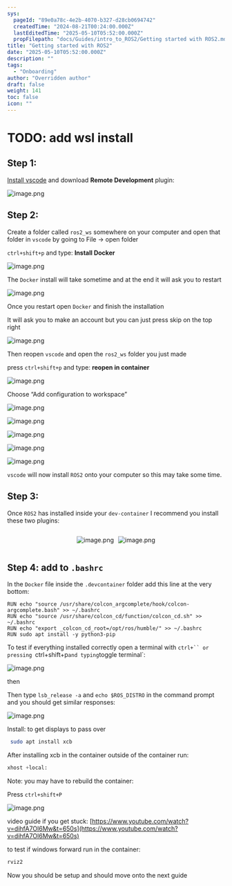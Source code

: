 ```yaml
---
sys:
  pageId: "89e0a78c-4e2b-4070-b327-d28cb0694742"
  createdTime: "2024-08-21T00:24:00.000Z"
  lastEditedTime: "2025-05-10T05:52:00.000Z"
  propFilepath: "docs/Guides/intro_to_ROS2/Getting started with ROS2.md"
title: "Getting started with ROS2"
date: "2025-05-10T05:52:00.000Z"
description: ""
tags:
  - "Onboarding"
author: "Overridden author"
draft: false
weight: 141
toc: false
icon: ""
---
```


# TODO: add wsl install

## Step 1:

[Install vscode](https://code.visualstudio.com/download) and download **Remote Development** plugin:

![image.png](https://prod-files-secure.s3.us-west-2.amazonaws.com/d518164a-d88e-44d1-a4ee-3adb3bd8bce0/efb52993-1881-4a40-b95e-6f020334f022/image.png?X-Amz-Algorithm=AWS4-HMAC-SHA256&X-Amz-Content-Sha256=UNSIGNED-PAYLOAD&X-Amz-Credential=ASIAZI2LB466X4LUZCN6%2F20250604%2Fus-west-2%2Fs3%2Faws4_request&X-Amz-Date=20250604T091005Z&X-Amz-Expires=3600&X-Amz-Security-Token=IQoJb3JpZ2luX2VjEE8aCXVzLXdlc3QtMiJHMEUCIQDzuZc5aorDW0VkVAf%2Bk4mzG34v%2BW8DmPY8s%2Btte1kIXgIgfXFDK1MevzMsDi0a6ahcIRPPaG3p4RcJ1DIxXRulF%2BYq%2FwMIKBAAGgw2Mzc0MjMxODM4MDUiDNjY1vMSL7PowXuEACrcAwMwbg5Oj2oAp%2BCW1ikrUchAH6DYPhUoZhMA%2BpbtSV1Doe8sWDyxFusA6f3Fzzdax9LGxcr%2FHTWoeYo4uJhb3mQIdL%2FhKvJl1abnGfPRmEnJRoVT0eOrByg%2FrSCPdI0i%2Fr4I0YYM%2BkF0t15LSmr%2F7OhnRBQGOFhnvBLqDqMw%2F3vvFpbEyIiR7DQvAY6CP2Rvp4mCOT%2FEb0QE5Tqa60PBo3myu3nwueZmgWVWFSyu%2FH9%2BeDX%2B5%2FA1HRf7dXzg72KI9ICNdtcd%2BvgrlKLRhWLKfLetVJ2RGlPziD6igLhRqs7E45V4U6QCeUszEkpC%2FDUYWH6zFOBamIpqc2NK3iR10FKAGEVelCtVXxSYe8dtTAILv2Mzy216lFbJffVnD%2FABPkCla3m4i5bD4925GbIaUK1%2BuoVpGw8yaoHT2Mw%2FbvWNuxjqAbZsd%2F%2BQQrrEF3VYkIYb4WAyO2J6UGlIZmWWKFahHDz8ftRvvv7falWmYk0pDEkJAnIzvZva7Ume2v3We3lS1Ja6tbJsDcxAsrzWK3NnpRsf8ZyB9CpvkhZsq%2BBPVE2%2B3Oq30RKEx%2BjiOeZMIJ%2BX2VB5Bq%2BNytLeLNFQDAwe69PSTgpae0qQYSEKOIODcW6MBaLd%2FZFXRWvWMIHm%2F8EGOqUBfumMqLs7ljIbh5UGTj6xRjM9zNWZci2AGuqHP8aMFmUnzLG1ootiN%2BXcZ4dYzl9CDtbx804p87Vi4bdB8yafJWeoVJBwSyfjpqYIotGOIuJnncFENIhVtJTnLUj2KDe%2FYzOfg7dLshYk4n%2Frn90Ccg7UkD%2BLLKNM3SC6aAhsYBJqBqoyHWbXz9gYdgzygJwMcbYmWW3YiBEXYSUdZBmRFlkRX3i7&X-Amz-Signature=f500c43e276b537610c84a032bfaca38ca94459b90b1da83ca184b60c12cf0b7&X-Amz-SignedHeaders=host&x-id=GetObject)

## Step 2:

Create a folder called `ros2_ws` somewhere on your computer and open that folder in `vscode` by going to File → open folder 

`ctrl+shift+p` and type: **Install Docker**

![image.png](https://prod-files-secure.s3.us-west-2.amazonaws.com/d518164a-d88e-44d1-a4ee-3adb3bd8bce0/2269dc0e-1cd5-47ff-bceb-c04ad9b2eab0/image.png?X-Amz-Algorithm=AWS4-HMAC-SHA256&X-Amz-Content-Sha256=UNSIGNED-PAYLOAD&X-Amz-Credential=ASIAZI2LB466X4LUZCN6%2F20250604%2Fus-west-2%2Fs3%2Faws4_request&X-Amz-Date=20250604T091005Z&X-Amz-Expires=3600&X-Amz-Security-Token=IQoJb3JpZ2luX2VjEE8aCXVzLXdlc3QtMiJHMEUCIQDzuZc5aorDW0VkVAf%2Bk4mzG34v%2BW8DmPY8s%2Btte1kIXgIgfXFDK1MevzMsDi0a6ahcIRPPaG3p4RcJ1DIxXRulF%2BYq%2FwMIKBAAGgw2Mzc0MjMxODM4MDUiDNjY1vMSL7PowXuEACrcAwMwbg5Oj2oAp%2BCW1ikrUchAH6DYPhUoZhMA%2BpbtSV1Doe8sWDyxFusA6f3Fzzdax9LGxcr%2FHTWoeYo4uJhb3mQIdL%2FhKvJl1abnGfPRmEnJRoVT0eOrByg%2FrSCPdI0i%2Fr4I0YYM%2BkF0t15LSmr%2F7OhnRBQGOFhnvBLqDqMw%2F3vvFpbEyIiR7DQvAY6CP2Rvp4mCOT%2FEb0QE5Tqa60PBo3myu3nwueZmgWVWFSyu%2FH9%2BeDX%2B5%2FA1HRf7dXzg72KI9ICNdtcd%2BvgrlKLRhWLKfLetVJ2RGlPziD6igLhRqs7E45V4U6QCeUszEkpC%2FDUYWH6zFOBamIpqc2NK3iR10FKAGEVelCtVXxSYe8dtTAILv2Mzy216lFbJffVnD%2FABPkCla3m4i5bD4925GbIaUK1%2BuoVpGw8yaoHT2Mw%2FbvWNuxjqAbZsd%2F%2BQQrrEF3VYkIYb4WAyO2J6UGlIZmWWKFahHDz8ftRvvv7falWmYk0pDEkJAnIzvZva7Ume2v3We3lS1Ja6tbJsDcxAsrzWK3NnpRsf8ZyB9CpvkhZsq%2BBPVE2%2B3Oq30RKEx%2BjiOeZMIJ%2BX2VB5Bq%2BNytLeLNFQDAwe69PSTgpae0qQYSEKOIODcW6MBaLd%2FZFXRWvWMIHm%2F8EGOqUBfumMqLs7ljIbh5UGTj6xRjM9zNWZci2AGuqHP8aMFmUnzLG1ootiN%2BXcZ4dYzl9CDtbx804p87Vi4bdB8yafJWeoVJBwSyfjpqYIotGOIuJnncFENIhVtJTnLUj2KDe%2FYzOfg7dLshYk4n%2Frn90Ccg7UkD%2BLLKNM3SC6aAhsYBJqBqoyHWbXz9gYdgzygJwMcbYmWW3YiBEXYSUdZBmRFlkRX3i7&X-Amz-Signature=a0299efecabb916e2b9f61c42c9bb4c633d060dbb1ab14180944e45ebe5de21b&X-Amz-SignedHeaders=host&x-id=GetObject)

The `Docker` install will take sometime and at the end it will ask you to restart

![image.png](https://prod-files-secure.s3.us-west-2.amazonaws.com/d518164a-d88e-44d1-a4ee-3adb3bd8bce0/ed233f78-be33-4b1f-b89c-9c346c0e961e/image.png?X-Amz-Algorithm=AWS4-HMAC-SHA256&X-Amz-Content-Sha256=UNSIGNED-PAYLOAD&X-Amz-Credential=ASIAZI2LB466X4LUZCN6%2F20250604%2Fus-west-2%2Fs3%2Faws4_request&X-Amz-Date=20250604T091005Z&X-Amz-Expires=3600&X-Amz-Security-Token=IQoJb3JpZ2luX2VjEE8aCXVzLXdlc3QtMiJHMEUCIQDzuZc5aorDW0VkVAf%2Bk4mzG34v%2BW8DmPY8s%2Btte1kIXgIgfXFDK1MevzMsDi0a6ahcIRPPaG3p4RcJ1DIxXRulF%2BYq%2FwMIKBAAGgw2Mzc0MjMxODM4MDUiDNjY1vMSL7PowXuEACrcAwMwbg5Oj2oAp%2BCW1ikrUchAH6DYPhUoZhMA%2BpbtSV1Doe8sWDyxFusA6f3Fzzdax9LGxcr%2FHTWoeYo4uJhb3mQIdL%2FhKvJl1abnGfPRmEnJRoVT0eOrByg%2FrSCPdI0i%2Fr4I0YYM%2BkF0t15LSmr%2F7OhnRBQGOFhnvBLqDqMw%2F3vvFpbEyIiR7DQvAY6CP2Rvp4mCOT%2FEb0QE5Tqa60PBo3myu3nwueZmgWVWFSyu%2FH9%2BeDX%2B5%2FA1HRf7dXzg72KI9ICNdtcd%2BvgrlKLRhWLKfLetVJ2RGlPziD6igLhRqs7E45V4U6QCeUszEkpC%2FDUYWH6zFOBamIpqc2NK3iR10FKAGEVelCtVXxSYe8dtTAILv2Mzy216lFbJffVnD%2FABPkCla3m4i5bD4925GbIaUK1%2BuoVpGw8yaoHT2Mw%2FbvWNuxjqAbZsd%2F%2BQQrrEF3VYkIYb4WAyO2J6UGlIZmWWKFahHDz8ftRvvv7falWmYk0pDEkJAnIzvZva7Ume2v3We3lS1Ja6tbJsDcxAsrzWK3NnpRsf8ZyB9CpvkhZsq%2BBPVE2%2B3Oq30RKEx%2BjiOeZMIJ%2BX2VB5Bq%2BNytLeLNFQDAwe69PSTgpae0qQYSEKOIODcW6MBaLd%2FZFXRWvWMIHm%2F8EGOqUBfumMqLs7ljIbh5UGTj6xRjM9zNWZci2AGuqHP8aMFmUnzLG1ootiN%2BXcZ4dYzl9CDtbx804p87Vi4bdB8yafJWeoVJBwSyfjpqYIotGOIuJnncFENIhVtJTnLUj2KDe%2FYzOfg7dLshYk4n%2Frn90Ccg7UkD%2BLLKNM3SC6aAhsYBJqBqoyHWbXz9gYdgzygJwMcbYmWW3YiBEXYSUdZBmRFlkRX3i7&X-Amz-Signature=ac54f4b0d81996df19f7f1eb8cf51ebf159ead239a0dd34f80af71623713c80a&X-Amz-SignedHeaders=host&x-id=GetObject)

Once you restart open `Docker` and finish the installation

It will ask you to make an account but you can just press skip on the top right

![image.png](https://prod-files-secure.s3.us-west-2.amazonaws.com/d518164a-d88e-44d1-a4ee-3adb3bd8bce0/21010ad9-1659-4fd9-9f59-9932a09b2a3d/image.png?X-Amz-Algorithm=AWS4-HMAC-SHA256&X-Amz-Content-Sha256=UNSIGNED-PAYLOAD&X-Amz-Credential=ASIAZI2LB466X4LUZCN6%2F20250604%2Fus-west-2%2Fs3%2Faws4_request&X-Amz-Date=20250604T091005Z&X-Amz-Expires=3600&X-Amz-Security-Token=IQoJb3JpZ2luX2VjEE8aCXVzLXdlc3QtMiJHMEUCIQDzuZc5aorDW0VkVAf%2Bk4mzG34v%2BW8DmPY8s%2Btte1kIXgIgfXFDK1MevzMsDi0a6ahcIRPPaG3p4RcJ1DIxXRulF%2BYq%2FwMIKBAAGgw2Mzc0MjMxODM4MDUiDNjY1vMSL7PowXuEACrcAwMwbg5Oj2oAp%2BCW1ikrUchAH6DYPhUoZhMA%2BpbtSV1Doe8sWDyxFusA6f3Fzzdax9LGxcr%2FHTWoeYo4uJhb3mQIdL%2FhKvJl1abnGfPRmEnJRoVT0eOrByg%2FrSCPdI0i%2Fr4I0YYM%2BkF0t15LSmr%2F7OhnRBQGOFhnvBLqDqMw%2F3vvFpbEyIiR7DQvAY6CP2Rvp4mCOT%2FEb0QE5Tqa60PBo3myu3nwueZmgWVWFSyu%2FH9%2BeDX%2B5%2FA1HRf7dXzg72KI9ICNdtcd%2BvgrlKLRhWLKfLetVJ2RGlPziD6igLhRqs7E45V4U6QCeUszEkpC%2FDUYWH6zFOBamIpqc2NK3iR10FKAGEVelCtVXxSYe8dtTAILv2Mzy216lFbJffVnD%2FABPkCla3m4i5bD4925GbIaUK1%2BuoVpGw8yaoHT2Mw%2FbvWNuxjqAbZsd%2F%2BQQrrEF3VYkIYb4WAyO2J6UGlIZmWWKFahHDz8ftRvvv7falWmYk0pDEkJAnIzvZva7Ume2v3We3lS1Ja6tbJsDcxAsrzWK3NnpRsf8ZyB9CpvkhZsq%2BBPVE2%2B3Oq30RKEx%2BjiOeZMIJ%2BX2VB5Bq%2BNytLeLNFQDAwe69PSTgpae0qQYSEKOIODcW6MBaLd%2FZFXRWvWMIHm%2F8EGOqUBfumMqLs7ljIbh5UGTj6xRjM9zNWZci2AGuqHP8aMFmUnzLG1ootiN%2BXcZ4dYzl9CDtbx804p87Vi4bdB8yafJWeoVJBwSyfjpqYIotGOIuJnncFENIhVtJTnLUj2KDe%2FYzOfg7dLshYk4n%2Frn90Ccg7UkD%2BLLKNM3SC6aAhsYBJqBqoyHWbXz9gYdgzygJwMcbYmWW3YiBEXYSUdZBmRFlkRX3i7&X-Amz-Signature=796118bfdc58bfc9e58d29749273eb6fae582bc4fe4c8f00f5058c7940a4c56f&X-Amz-SignedHeaders=host&x-id=GetObject)

Then reopen `vscode` and open the `ros2_ws` folder you just made

press `ctrl+shift+p` and type: **reopen in container**

![image.png](https://prod-files-secure.s3.us-west-2.amazonaws.com/d518164a-d88e-44d1-a4ee-3adb3bd8bce0/4e93b8c2-41ad-488c-8095-c74205196118/image.png?X-Amz-Algorithm=AWS4-HMAC-SHA256&X-Amz-Content-Sha256=UNSIGNED-PAYLOAD&X-Amz-Credential=ASIAZI2LB466X4LUZCN6%2F20250604%2Fus-west-2%2Fs3%2Faws4_request&X-Amz-Date=20250604T091005Z&X-Amz-Expires=3600&X-Amz-Security-Token=IQoJb3JpZ2luX2VjEE8aCXVzLXdlc3QtMiJHMEUCIQDzuZc5aorDW0VkVAf%2Bk4mzG34v%2BW8DmPY8s%2Btte1kIXgIgfXFDK1MevzMsDi0a6ahcIRPPaG3p4RcJ1DIxXRulF%2BYq%2FwMIKBAAGgw2Mzc0MjMxODM4MDUiDNjY1vMSL7PowXuEACrcAwMwbg5Oj2oAp%2BCW1ikrUchAH6DYPhUoZhMA%2BpbtSV1Doe8sWDyxFusA6f3Fzzdax9LGxcr%2FHTWoeYo4uJhb3mQIdL%2FhKvJl1abnGfPRmEnJRoVT0eOrByg%2FrSCPdI0i%2Fr4I0YYM%2BkF0t15LSmr%2F7OhnRBQGOFhnvBLqDqMw%2F3vvFpbEyIiR7DQvAY6CP2Rvp4mCOT%2FEb0QE5Tqa60PBo3myu3nwueZmgWVWFSyu%2FH9%2BeDX%2B5%2FA1HRf7dXzg72KI9ICNdtcd%2BvgrlKLRhWLKfLetVJ2RGlPziD6igLhRqs7E45V4U6QCeUszEkpC%2FDUYWH6zFOBamIpqc2NK3iR10FKAGEVelCtVXxSYe8dtTAILv2Mzy216lFbJffVnD%2FABPkCla3m4i5bD4925GbIaUK1%2BuoVpGw8yaoHT2Mw%2FbvWNuxjqAbZsd%2F%2BQQrrEF3VYkIYb4WAyO2J6UGlIZmWWKFahHDz8ftRvvv7falWmYk0pDEkJAnIzvZva7Ume2v3We3lS1Ja6tbJsDcxAsrzWK3NnpRsf8ZyB9CpvkhZsq%2BBPVE2%2B3Oq30RKEx%2BjiOeZMIJ%2BX2VB5Bq%2BNytLeLNFQDAwe69PSTgpae0qQYSEKOIODcW6MBaLd%2FZFXRWvWMIHm%2F8EGOqUBfumMqLs7ljIbh5UGTj6xRjM9zNWZci2AGuqHP8aMFmUnzLG1ootiN%2BXcZ4dYzl9CDtbx804p87Vi4bdB8yafJWeoVJBwSyfjpqYIotGOIuJnncFENIhVtJTnLUj2KDe%2FYzOfg7dLshYk4n%2Frn90Ccg7UkD%2BLLKNM3SC6aAhsYBJqBqoyHWbXz9gYdgzygJwMcbYmWW3YiBEXYSUdZBmRFlkRX3i7&X-Amz-Signature=4ba8b55a3c2a4821ab24d8ee70a0001d27dcd919841f13bc47b9d5b4d220354b&X-Amz-SignedHeaders=host&x-id=GetObject)

Choose “Add configuration to workspace”

![image.png](https://prod-files-secure.s3.us-west-2.amazonaws.com/d518164a-d88e-44d1-a4ee-3adb3bd8bce0/9560b282-5060-4989-ba37-97e7b2c22476/image.png?X-Amz-Algorithm=AWS4-HMAC-SHA256&X-Amz-Content-Sha256=UNSIGNED-PAYLOAD&X-Amz-Credential=ASIAZI2LB466X4LUZCN6%2F20250604%2Fus-west-2%2Fs3%2Faws4_request&X-Amz-Date=20250604T091005Z&X-Amz-Expires=3600&X-Amz-Security-Token=IQoJb3JpZ2luX2VjEE8aCXVzLXdlc3QtMiJHMEUCIQDzuZc5aorDW0VkVAf%2Bk4mzG34v%2BW8DmPY8s%2Btte1kIXgIgfXFDK1MevzMsDi0a6ahcIRPPaG3p4RcJ1DIxXRulF%2BYq%2FwMIKBAAGgw2Mzc0MjMxODM4MDUiDNjY1vMSL7PowXuEACrcAwMwbg5Oj2oAp%2BCW1ikrUchAH6DYPhUoZhMA%2BpbtSV1Doe8sWDyxFusA6f3Fzzdax9LGxcr%2FHTWoeYo4uJhb3mQIdL%2FhKvJl1abnGfPRmEnJRoVT0eOrByg%2FrSCPdI0i%2Fr4I0YYM%2BkF0t15LSmr%2F7OhnRBQGOFhnvBLqDqMw%2F3vvFpbEyIiR7DQvAY6CP2Rvp4mCOT%2FEb0QE5Tqa60PBo3myu3nwueZmgWVWFSyu%2FH9%2BeDX%2B5%2FA1HRf7dXzg72KI9ICNdtcd%2BvgrlKLRhWLKfLetVJ2RGlPziD6igLhRqs7E45V4U6QCeUszEkpC%2FDUYWH6zFOBamIpqc2NK3iR10FKAGEVelCtVXxSYe8dtTAILv2Mzy216lFbJffVnD%2FABPkCla3m4i5bD4925GbIaUK1%2BuoVpGw8yaoHT2Mw%2FbvWNuxjqAbZsd%2F%2BQQrrEF3VYkIYb4WAyO2J6UGlIZmWWKFahHDz8ftRvvv7falWmYk0pDEkJAnIzvZva7Ume2v3We3lS1Ja6tbJsDcxAsrzWK3NnpRsf8ZyB9CpvkhZsq%2BBPVE2%2B3Oq30RKEx%2BjiOeZMIJ%2BX2VB5Bq%2BNytLeLNFQDAwe69PSTgpae0qQYSEKOIODcW6MBaLd%2FZFXRWvWMIHm%2F8EGOqUBfumMqLs7ljIbh5UGTj6xRjM9zNWZci2AGuqHP8aMFmUnzLG1ootiN%2BXcZ4dYzl9CDtbx804p87Vi4bdB8yafJWeoVJBwSyfjpqYIotGOIuJnncFENIhVtJTnLUj2KDe%2FYzOfg7dLshYk4n%2Frn90Ccg7UkD%2BLLKNM3SC6aAhsYBJqBqoyHWbXz9gYdgzygJwMcbYmWW3YiBEXYSUdZBmRFlkRX3i7&X-Amz-Signature=91d11fe6a60ff51b7e6b715d58390b6b57001590f1c9c1529a2bfd9186ccfafa&X-Amz-SignedHeaders=host&x-id=GetObject)

![image.png](https://prod-files-secure.s3.us-west-2.amazonaws.com/d518164a-d88e-44d1-a4ee-3adb3bd8bce0/2ee63f81-886b-48e8-a553-dc6e5eac99e4/image.png?X-Amz-Algorithm=AWS4-HMAC-SHA256&X-Amz-Content-Sha256=UNSIGNED-PAYLOAD&X-Amz-Credential=ASIAZI2LB466X4LUZCN6%2F20250604%2Fus-west-2%2Fs3%2Faws4_request&X-Amz-Date=20250604T091005Z&X-Amz-Expires=3600&X-Amz-Security-Token=IQoJb3JpZ2luX2VjEE8aCXVzLXdlc3QtMiJHMEUCIQDzuZc5aorDW0VkVAf%2Bk4mzG34v%2BW8DmPY8s%2Btte1kIXgIgfXFDK1MevzMsDi0a6ahcIRPPaG3p4RcJ1DIxXRulF%2BYq%2FwMIKBAAGgw2Mzc0MjMxODM4MDUiDNjY1vMSL7PowXuEACrcAwMwbg5Oj2oAp%2BCW1ikrUchAH6DYPhUoZhMA%2BpbtSV1Doe8sWDyxFusA6f3Fzzdax9LGxcr%2FHTWoeYo4uJhb3mQIdL%2FhKvJl1abnGfPRmEnJRoVT0eOrByg%2FrSCPdI0i%2Fr4I0YYM%2BkF0t15LSmr%2F7OhnRBQGOFhnvBLqDqMw%2F3vvFpbEyIiR7DQvAY6CP2Rvp4mCOT%2FEb0QE5Tqa60PBo3myu3nwueZmgWVWFSyu%2FH9%2BeDX%2B5%2FA1HRf7dXzg72KI9ICNdtcd%2BvgrlKLRhWLKfLetVJ2RGlPziD6igLhRqs7E45V4U6QCeUszEkpC%2FDUYWH6zFOBamIpqc2NK3iR10FKAGEVelCtVXxSYe8dtTAILv2Mzy216lFbJffVnD%2FABPkCla3m4i5bD4925GbIaUK1%2BuoVpGw8yaoHT2Mw%2FbvWNuxjqAbZsd%2F%2BQQrrEF3VYkIYb4WAyO2J6UGlIZmWWKFahHDz8ftRvvv7falWmYk0pDEkJAnIzvZva7Ume2v3We3lS1Ja6tbJsDcxAsrzWK3NnpRsf8ZyB9CpvkhZsq%2BBPVE2%2B3Oq30RKEx%2BjiOeZMIJ%2BX2VB5Bq%2BNytLeLNFQDAwe69PSTgpae0qQYSEKOIODcW6MBaLd%2FZFXRWvWMIHm%2F8EGOqUBfumMqLs7ljIbh5UGTj6xRjM9zNWZci2AGuqHP8aMFmUnzLG1ootiN%2BXcZ4dYzl9CDtbx804p87Vi4bdB8yafJWeoVJBwSyfjpqYIotGOIuJnncFENIhVtJTnLUj2KDe%2FYzOfg7dLshYk4n%2Frn90Ccg7UkD%2BLLKNM3SC6aAhsYBJqBqoyHWbXz9gYdgzygJwMcbYmWW3YiBEXYSUdZBmRFlkRX3i7&X-Amz-Signature=26490137d16ad6404c5186cf6e29a27e24dc43272f5247f7e905f20c13550885&X-Amz-SignedHeaders=host&x-id=GetObject)

![image.png](https://prod-files-secure.s3.us-west-2.amazonaws.com/d518164a-d88e-44d1-a4ee-3adb3bd8bce0/ae1580b2-b048-407e-aed9-b584224a7a04/image.png?X-Amz-Algorithm=AWS4-HMAC-SHA256&X-Amz-Content-Sha256=UNSIGNED-PAYLOAD&X-Amz-Credential=ASIAZI2LB466X4LUZCN6%2F20250604%2Fus-west-2%2Fs3%2Faws4_request&X-Amz-Date=20250604T091005Z&X-Amz-Expires=3600&X-Amz-Security-Token=IQoJb3JpZ2luX2VjEE8aCXVzLXdlc3QtMiJHMEUCIQDzuZc5aorDW0VkVAf%2Bk4mzG34v%2BW8DmPY8s%2Btte1kIXgIgfXFDK1MevzMsDi0a6ahcIRPPaG3p4RcJ1DIxXRulF%2BYq%2FwMIKBAAGgw2Mzc0MjMxODM4MDUiDNjY1vMSL7PowXuEACrcAwMwbg5Oj2oAp%2BCW1ikrUchAH6DYPhUoZhMA%2BpbtSV1Doe8sWDyxFusA6f3Fzzdax9LGxcr%2FHTWoeYo4uJhb3mQIdL%2FhKvJl1abnGfPRmEnJRoVT0eOrByg%2FrSCPdI0i%2Fr4I0YYM%2BkF0t15LSmr%2F7OhnRBQGOFhnvBLqDqMw%2F3vvFpbEyIiR7DQvAY6CP2Rvp4mCOT%2FEb0QE5Tqa60PBo3myu3nwueZmgWVWFSyu%2FH9%2BeDX%2B5%2FA1HRf7dXzg72KI9ICNdtcd%2BvgrlKLRhWLKfLetVJ2RGlPziD6igLhRqs7E45V4U6QCeUszEkpC%2FDUYWH6zFOBamIpqc2NK3iR10FKAGEVelCtVXxSYe8dtTAILv2Mzy216lFbJffVnD%2FABPkCla3m4i5bD4925GbIaUK1%2BuoVpGw8yaoHT2Mw%2FbvWNuxjqAbZsd%2F%2BQQrrEF3VYkIYb4WAyO2J6UGlIZmWWKFahHDz8ftRvvv7falWmYk0pDEkJAnIzvZva7Ume2v3We3lS1Ja6tbJsDcxAsrzWK3NnpRsf8ZyB9CpvkhZsq%2BBPVE2%2B3Oq30RKEx%2BjiOeZMIJ%2BX2VB5Bq%2BNytLeLNFQDAwe69PSTgpae0qQYSEKOIODcW6MBaLd%2FZFXRWvWMIHm%2F8EGOqUBfumMqLs7ljIbh5UGTj6xRjM9zNWZci2AGuqHP8aMFmUnzLG1ootiN%2BXcZ4dYzl9CDtbx804p87Vi4bdB8yafJWeoVJBwSyfjpqYIotGOIuJnncFENIhVtJTnLUj2KDe%2FYzOfg7dLshYk4n%2Frn90Ccg7UkD%2BLLKNM3SC6aAhsYBJqBqoyHWbXz9gYdgzygJwMcbYmWW3YiBEXYSUdZBmRFlkRX3i7&X-Amz-Signature=e8aceccde954497dda110cc7b5bdb6eda70bb9035cb5786fe527f2c51616bb4a&X-Amz-SignedHeaders=host&x-id=GetObject)

![image.png](https://prod-files-secure.s3.us-west-2.amazonaws.com/d518164a-d88e-44d1-a4ee-3adb3bd8bce0/53255b28-f75e-430f-b9e3-c0ac8577e42b/image.png?X-Amz-Algorithm=AWS4-HMAC-SHA256&X-Amz-Content-Sha256=UNSIGNED-PAYLOAD&X-Amz-Credential=ASIAZI2LB466X4LUZCN6%2F20250604%2Fus-west-2%2Fs3%2Faws4_request&X-Amz-Date=20250604T091005Z&X-Amz-Expires=3600&X-Amz-Security-Token=IQoJb3JpZ2luX2VjEE8aCXVzLXdlc3QtMiJHMEUCIQDzuZc5aorDW0VkVAf%2Bk4mzG34v%2BW8DmPY8s%2Btte1kIXgIgfXFDK1MevzMsDi0a6ahcIRPPaG3p4RcJ1DIxXRulF%2BYq%2FwMIKBAAGgw2Mzc0MjMxODM4MDUiDNjY1vMSL7PowXuEACrcAwMwbg5Oj2oAp%2BCW1ikrUchAH6DYPhUoZhMA%2BpbtSV1Doe8sWDyxFusA6f3Fzzdax9LGxcr%2FHTWoeYo4uJhb3mQIdL%2FhKvJl1abnGfPRmEnJRoVT0eOrByg%2FrSCPdI0i%2Fr4I0YYM%2BkF0t15LSmr%2F7OhnRBQGOFhnvBLqDqMw%2F3vvFpbEyIiR7DQvAY6CP2Rvp4mCOT%2FEb0QE5Tqa60PBo3myu3nwueZmgWVWFSyu%2FH9%2BeDX%2B5%2FA1HRf7dXzg72KI9ICNdtcd%2BvgrlKLRhWLKfLetVJ2RGlPziD6igLhRqs7E45V4U6QCeUszEkpC%2FDUYWH6zFOBamIpqc2NK3iR10FKAGEVelCtVXxSYe8dtTAILv2Mzy216lFbJffVnD%2FABPkCla3m4i5bD4925GbIaUK1%2BuoVpGw8yaoHT2Mw%2FbvWNuxjqAbZsd%2F%2BQQrrEF3VYkIYb4WAyO2J6UGlIZmWWKFahHDz8ftRvvv7falWmYk0pDEkJAnIzvZva7Ume2v3We3lS1Ja6tbJsDcxAsrzWK3NnpRsf8ZyB9CpvkhZsq%2BBPVE2%2B3Oq30RKEx%2BjiOeZMIJ%2BX2VB5Bq%2BNytLeLNFQDAwe69PSTgpae0qQYSEKOIODcW6MBaLd%2FZFXRWvWMIHm%2F8EGOqUBfumMqLs7ljIbh5UGTj6xRjM9zNWZci2AGuqHP8aMFmUnzLG1ootiN%2BXcZ4dYzl9CDtbx804p87Vi4bdB8yafJWeoVJBwSyfjpqYIotGOIuJnncFENIhVtJTnLUj2KDe%2FYzOfg7dLshYk4n%2Frn90Ccg7UkD%2BLLKNM3SC6aAhsYBJqBqoyHWbXz9gYdgzygJwMcbYmWW3YiBEXYSUdZBmRFlkRX3i7&X-Amz-Signature=637330f4533177b21d40431c95b7063556b1dd6567f6242f4e2c2d3259e8ac4c&X-Amz-SignedHeaders=host&x-id=GetObject)

![image.png](https://prod-files-secure.s3.us-west-2.amazonaws.com/d518164a-d88e-44d1-a4ee-3adb3bd8bce0/7c562767-5af9-4ffb-97d1-327bcdf4ee00/image.png?X-Amz-Algorithm=AWS4-HMAC-SHA256&X-Amz-Content-Sha256=UNSIGNED-PAYLOAD&X-Amz-Credential=ASIAZI2LB466X4LUZCN6%2F20250604%2Fus-west-2%2Fs3%2Faws4_request&X-Amz-Date=20250604T091005Z&X-Amz-Expires=3600&X-Amz-Security-Token=IQoJb3JpZ2luX2VjEE8aCXVzLXdlc3QtMiJHMEUCIQDzuZc5aorDW0VkVAf%2Bk4mzG34v%2BW8DmPY8s%2Btte1kIXgIgfXFDK1MevzMsDi0a6ahcIRPPaG3p4RcJ1DIxXRulF%2BYq%2FwMIKBAAGgw2Mzc0MjMxODM4MDUiDNjY1vMSL7PowXuEACrcAwMwbg5Oj2oAp%2BCW1ikrUchAH6DYPhUoZhMA%2BpbtSV1Doe8sWDyxFusA6f3Fzzdax9LGxcr%2FHTWoeYo4uJhb3mQIdL%2FhKvJl1abnGfPRmEnJRoVT0eOrByg%2FrSCPdI0i%2Fr4I0YYM%2BkF0t15LSmr%2F7OhnRBQGOFhnvBLqDqMw%2F3vvFpbEyIiR7DQvAY6CP2Rvp4mCOT%2FEb0QE5Tqa60PBo3myu3nwueZmgWVWFSyu%2FH9%2BeDX%2B5%2FA1HRf7dXzg72KI9ICNdtcd%2BvgrlKLRhWLKfLetVJ2RGlPziD6igLhRqs7E45V4U6QCeUszEkpC%2FDUYWH6zFOBamIpqc2NK3iR10FKAGEVelCtVXxSYe8dtTAILv2Mzy216lFbJffVnD%2FABPkCla3m4i5bD4925GbIaUK1%2BuoVpGw8yaoHT2Mw%2FbvWNuxjqAbZsd%2F%2BQQrrEF3VYkIYb4WAyO2J6UGlIZmWWKFahHDz8ftRvvv7falWmYk0pDEkJAnIzvZva7Ume2v3We3lS1Ja6tbJsDcxAsrzWK3NnpRsf8ZyB9CpvkhZsq%2BBPVE2%2B3Oq30RKEx%2BjiOeZMIJ%2BX2VB5Bq%2BNytLeLNFQDAwe69PSTgpae0qQYSEKOIODcW6MBaLd%2FZFXRWvWMIHm%2F8EGOqUBfumMqLs7ljIbh5UGTj6xRjM9zNWZci2AGuqHP8aMFmUnzLG1ootiN%2BXcZ4dYzl9CDtbx804p87Vi4bdB8yafJWeoVJBwSyfjpqYIotGOIuJnncFENIhVtJTnLUj2KDe%2FYzOfg7dLshYk4n%2Frn90Ccg7UkD%2BLLKNM3SC6aAhsYBJqBqoyHWbXz9gYdgzygJwMcbYmWW3YiBEXYSUdZBmRFlkRX3i7&X-Amz-Signature=5b6ff6f2134dc0320443570022dcb180da5481a1cc660807532e7e93c750b0b4&X-Amz-SignedHeaders=host&x-id=GetObject)

`vscode` will now install `ROS2` onto your computer so this may take some time.

## Step 3:

Once `ROS2` has installed inside your `dev-container` I recommend you install these two plugins:

<div style="display: flex;flex-direction: row; column-gap:10px; max-width: 630px;justify-content: center;">
<div>

![image.png](https://prod-files-secure.s3.us-west-2.amazonaws.com/d518164a-d88e-44d1-a4ee-3adb3bd8bce0/3fc3d550-5a54-4ba1-ba6b-faa01cdb7369/image.png?X-Amz-Algorithm=AWS4-HMAC-SHA256&X-Amz-Content-Sha256=UNSIGNED-PAYLOAD&X-Amz-Credential=ASIAZI2LB4664ZCSN6FE%2F20250604%2Fus-west-2%2Fs3%2Faws4_request&X-Amz-Date=20250604T091009Z&X-Amz-Expires=3600&X-Amz-Security-Token=IQoJb3JpZ2luX2VjEFEaCXVzLXdlc3QtMiJIMEYCIQDsqYtA1pGVsVk3zK6wiJSYY9sbt4%2FyOX6LIzk0mSVqtgIhAK%2FCoD3AvyMXHdWxQOiBRufE%2B8Xt294xEk6QD6sJXe6sKv8DCCoQABoMNjM3NDIzMTgzODA1IgwNsPF7DEy2Smy9JDgq3ANWvaKxHaGAGZSNs610sna1kRRklAR98T1VFGQ4CMJEznsSLgFSpfIaQBBIBd6CFJlDUl1OC6aWJQ7S2OoqnamwQwaQ0EBnBW4U6cvtHn4xTfOPMOr%2BmIRsRGIDhRrdmmbdUI7kHUmbgH%2BW%2FMFiVGjNI3SSnlyiX590P18d0KIFXrtXCNcpMGOgYFgLlM2jovzQIL%2BSMCl%2FBf2uxbAJL2i0Cq0KUdgdiEOFYQUwCDks56wcEDtE%2BxJx81mVMmvcMB6jUar4mxz7n6%2BV9JQC5WlJpKtKi4OCtmpRl6sEO7ztZUnltT%2F10szFFbk1H4JzVwVBddiOHjAwH6W59LlH%2FnJKQQlz1CVARtydR6MmXZVj8L5S43vEq4F3%2BsQ8d4TUvygvYR8%2FnC7LCrSbWhui8ryseAJuTe7nR1KrcBHamJOZwAISX%2FSiMziviBnXi8Kgv19tGF8WQ26tFNF67YZjx20Gs37C6v2%2BTPP8lrsKHzqtOMi2rsA1WFD%2Bq8Gb1GSVSnlpKR5P4A8vhkMuJgXmqRgHdEPsp7BMrmZwRmaUzSrr1XKTQwPys56dEmD1v3Coz%2Fh7Wn8aWu1PAubH%2BwUukmAsb0mKFfV7BdxYfjTXtCnGaRMjAqwKlnaQbJnqNTCviYDCBjqkAZPgkcDjoLGqyiLn4Pz3MnFezaWYCzfr3iLWyBRJbei9zZBPb6NaYPd9jVG2E28hXgYDQS8Mhc%2FUr%2BTOfSdsIyKS7DYt%2F298b8rR0QnAvv5bJP3VpweJr%2BMBWfF6hrYx1QTi2yLo25ChKLeD5EOqXsDKrs%2FoQZuNsOOUNz8V8MBoGqrFZOtUvPqFXnBj5R0a%2FQG%2FZVPo6j%2BgbOHmo%2F0Mx%2Bi0esv%2B&X-Amz-Signature=0769760e09d72a3f4db3468410dea5664e2a7f7e2886b323f47d267bf1b7b6ec&X-Amz-SignedHeaders=host&x-id=GetObject)

</div>
<div>

![image.png](https://prod-files-secure.s3.us-west-2.amazonaws.com/d518164a-d88e-44d1-a4ee-3adb3bd8bce0/d994cc66-13c2-4093-a5a3-f84cf4601a82/image.png?X-Amz-Algorithm=AWS4-HMAC-SHA256&X-Amz-Content-Sha256=UNSIGNED-PAYLOAD&X-Amz-Credential=ASIAZI2LB466X4LUZCN6%2F20250604%2Fus-west-2%2Fs3%2Faws4_request&X-Amz-Date=20250604T091011Z&X-Amz-Expires=3600&X-Amz-Security-Token=IQoJb3JpZ2luX2VjEE8aCXVzLXdlc3QtMiJHMEUCIQDzuZc5aorDW0VkVAf%2Bk4mzG34v%2BW8DmPY8s%2Btte1kIXgIgfXFDK1MevzMsDi0a6ahcIRPPaG3p4RcJ1DIxXRulF%2BYq%2FwMIKBAAGgw2Mzc0MjMxODM4MDUiDNjY1vMSL7PowXuEACrcAwMwbg5Oj2oAp%2BCW1ikrUchAH6DYPhUoZhMA%2BpbtSV1Doe8sWDyxFusA6f3Fzzdax9LGxcr%2FHTWoeYo4uJhb3mQIdL%2FhKvJl1abnGfPRmEnJRoVT0eOrByg%2FrSCPdI0i%2Fr4I0YYM%2BkF0t15LSmr%2F7OhnRBQGOFhnvBLqDqMw%2F3vvFpbEyIiR7DQvAY6CP2Rvp4mCOT%2FEb0QE5Tqa60PBo3myu3nwueZmgWVWFSyu%2FH9%2BeDX%2B5%2FA1HRf7dXzg72KI9ICNdtcd%2BvgrlKLRhWLKfLetVJ2RGlPziD6igLhRqs7E45V4U6QCeUszEkpC%2FDUYWH6zFOBamIpqc2NK3iR10FKAGEVelCtVXxSYe8dtTAILv2Mzy216lFbJffVnD%2FABPkCla3m4i5bD4925GbIaUK1%2BuoVpGw8yaoHT2Mw%2FbvWNuxjqAbZsd%2F%2BQQrrEF3VYkIYb4WAyO2J6UGlIZmWWKFahHDz8ftRvvv7falWmYk0pDEkJAnIzvZva7Ume2v3We3lS1Ja6tbJsDcxAsrzWK3NnpRsf8ZyB9CpvkhZsq%2BBPVE2%2B3Oq30RKEx%2BjiOeZMIJ%2BX2VB5Bq%2BNytLeLNFQDAwe69PSTgpae0qQYSEKOIODcW6MBaLd%2FZFXRWvWMIHm%2F8EGOqUBfumMqLs7ljIbh5UGTj6xRjM9zNWZci2AGuqHP8aMFmUnzLG1ootiN%2BXcZ4dYzl9CDtbx804p87Vi4bdB8yafJWeoVJBwSyfjpqYIotGOIuJnncFENIhVtJTnLUj2KDe%2FYzOfg7dLshYk4n%2Frn90Ccg7UkD%2BLLKNM3SC6aAhsYBJqBqoyHWbXz9gYdgzygJwMcbYmWW3YiBEXYSUdZBmRFlkRX3i7&X-Amz-Signature=11c3c5050bc006c39cac02a19573e1ff1c50afb88754c0a8e0b539c2d8d7cc6b&X-Amz-SignedHeaders=host&x-id=GetObject)

</div>
</div>

## Step 4: add to `.bashrc`

In the `Docker` file inside the `.devcontainer` folder add this line at the very bottom: 

```docker
RUN echo "source /usr/share/colcon_argcomplete/hook/colcon-argcomplete.bash" >> ~/.bashrc
RUN echo "source /usr/share/colcon_cd/function/colcon_cd.sh" >> ~/.bashrc
RUN echo "export _colcon_cd_root=/opt/ros/humble/" >> ~/.bashrc
RUN sudo apt install -y python3-pip 
```

To test if everything installed correctly open a terminal with `ctrl+`` or pressing `ctrl+shift+p` and typing `toggle terminal`:

![image.png](https://prod-files-secure.s3.us-west-2.amazonaws.com/d518164a-d88e-44d1-a4ee-3adb3bd8bce0/6a4943d8-b04e-4c02-9a58-775f3384d1a5/image.png?X-Amz-Algorithm=AWS4-HMAC-SHA256&X-Amz-Content-Sha256=UNSIGNED-PAYLOAD&X-Amz-Credential=ASIAZI2LB466X4LUZCN6%2F20250604%2Fus-west-2%2Fs3%2Faws4_request&X-Amz-Date=20250604T091005Z&X-Amz-Expires=3600&X-Amz-Security-Token=IQoJb3JpZ2luX2VjEE8aCXVzLXdlc3QtMiJHMEUCIQDzuZc5aorDW0VkVAf%2Bk4mzG34v%2BW8DmPY8s%2Btte1kIXgIgfXFDK1MevzMsDi0a6ahcIRPPaG3p4RcJ1DIxXRulF%2BYq%2FwMIKBAAGgw2Mzc0MjMxODM4MDUiDNjY1vMSL7PowXuEACrcAwMwbg5Oj2oAp%2BCW1ikrUchAH6DYPhUoZhMA%2BpbtSV1Doe8sWDyxFusA6f3Fzzdax9LGxcr%2FHTWoeYo4uJhb3mQIdL%2FhKvJl1abnGfPRmEnJRoVT0eOrByg%2FrSCPdI0i%2Fr4I0YYM%2BkF0t15LSmr%2F7OhnRBQGOFhnvBLqDqMw%2F3vvFpbEyIiR7DQvAY6CP2Rvp4mCOT%2FEb0QE5Tqa60PBo3myu3nwueZmgWVWFSyu%2FH9%2BeDX%2B5%2FA1HRf7dXzg72KI9ICNdtcd%2BvgrlKLRhWLKfLetVJ2RGlPziD6igLhRqs7E45V4U6QCeUszEkpC%2FDUYWH6zFOBamIpqc2NK3iR10FKAGEVelCtVXxSYe8dtTAILv2Mzy216lFbJffVnD%2FABPkCla3m4i5bD4925GbIaUK1%2BuoVpGw8yaoHT2Mw%2FbvWNuxjqAbZsd%2F%2BQQrrEF3VYkIYb4WAyO2J6UGlIZmWWKFahHDz8ftRvvv7falWmYk0pDEkJAnIzvZva7Ume2v3We3lS1Ja6tbJsDcxAsrzWK3NnpRsf8ZyB9CpvkhZsq%2BBPVE2%2B3Oq30RKEx%2BjiOeZMIJ%2BX2VB5Bq%2BNytLeLNFQDAwe69PSTgpae0qQYSEKOIODcW6MBaLd%2FZFXRWvWMIHm%2F8EGOqUBfumMqLs7ljIbh5UGTj6xRjM9zNWZci2AGuqHP8aMFmUnzLG1ootiN%2BXcZ4dYzl9CDtbx804p87Vi4bdB8yafJWeoVJBwSyfjpqYIotGOIuJnncFENIhVtJTnLUj2KDe%2FYzOfg7dLshYk4n%2Frn90Ccg7UkD%2BLLKNM3SC6aAhsYBJqBqoyHWbXz9gYdgzygJwMcbYmWW3YiBEXYSUdZBmRFlkRX3i7&X-Amz-Signature=c1c21bab97fe18e37ef4e64dd4c7d336a9853626bbe58439352fca3a034b00b0&X-Amz-SignedHeaders=host&x-id=GetObject)

then 

Then type `lsb_release -a` and `echo $ROS_DISTRO` in the command prompt and you should get similar responses:

![image.png](https://prod-files-secure.s3.us-west-2.amazonaws.com/d518164a-d88e-44d1-a4ee-3adb3bd8bce0/3e635dec-a805-4e85-8b9e-d000e5b71a4e/image.png?X-Amz-Algorithm=AWS4-HMAC-SHA256&X-Amz-Content-Sha256=UNSIGNED-PAYLOAD&X-Amz-Credential=ASIAZI2LB466X4LUZCN6%2F20250604%2Fus-west-2%2Fs3%2Faws4_request&X-Amz-Date=20250604T091005Z&X-Amz-Expires=3600&X-Amz-Security-Token=IQoJb3JpZ2luX2VjEE8aCXVzLXdlc3QtMiJHMEUCIQDzuZc5aorDW0VkVAf%2Bk4mzG34v%2BW8DmPY8s%2Btte1kIXgIgfXFDK1MevzMsDi0a6ahcIRPPaG3p4RcJ1DIxXRulF%2BYq%2FwMIKBAAGgw2Mzc0MjMxODM4MDUiDNjY1vMSL7PowXuEACrcAwMwbg5Oj2oAp%2BCW1ikrUchAH6DYPhUoZhMA%2BpbtSV1Doe8sWDyxFusA6f3Fzzdax9LGxcr%2FHTWoeYo4uJhb3mQIdL%2FhKvJl1abnGfPRmEnJRoVT0eOrByg%2FrSCPdI0i%2Fr4I0YYM%2BkF0t15LSmr%2F7OhnRBQGOFhnvBLqDqMw%2F3vvFpbEyIiR7DQvAY6CP2Rvp4mCOT%2FEb0QE5Tqa60PBo3myu3nwueZmgWVWFSyu%2FH9%2BeDX%2B5%2FA1HRf7dXzg72KI9ICNdtcd%2BvgrlKLRhWLKfLetVJ2RGlPziD6igLhRqs7E45V4U6QCeUszEkpC%2FDUYWH6zFOBamIpqc2NK3iR10FKAGEVelCtVXxSYe8dtTAILv2Mzy216lFbJffVnD%2FABPkCla3m4i5bD4925GbIaUK1%2BuoVpGw8yaoHT2Mw%2FbvWNuxjqAbZsd%2F%2BQQrrEF3VYkIYb4WAyO2J6UGlIZmWWKFahHDz8ftRvvv7falWmYk0pDEkJAnIzvZva7Ume2v3We3lS1Ja6tbJsDcxAsrzWK3NnpRsf8ZyB9CpvkhZsq%2BBPVE2%2B3Oq30RKEx%2BjiOeZMIJ%2BX2VB5Bq%2BNytLeLNFQDAwe69PSTgpae0qQYSEKOIODcW6MBaLd%2FZFXRWvWMIHm%2F8EGOqUBfumMqLs7ljIbh5UGTj6xRjM9zNWZci2AGuqHP8aMFmUnzLG1ootiN%2BXcZ4dYzl9CDtbx804p87Vi4bdB8yafJWeoVJBwSyfjpqYIotGOIuJnncFENIhVtJTnLUj2KDe%2FYzOfg7dLshYk4n%2Frn90Ccg7UkD%2BLLKNM3SC6aAhsYBJqBqoyHWbXz9gYdgzygJwMcbYmWW3YiBEXYSUdZBmRFlkRX3i7&X-Amz-Signature=2df6afd40cf3ad1c9276858e0479d3a5521970ba3178cbdbe9b392faf4592b77&X-Amz-SignedHeaders=host&x-id=GetObject)

Install:  to get displays to pass over

```bash
 sudo apt install xcb
```

After installing xcb in the container outside of the container run:

```python
xhost +local:
```

Note: you may have to rebuild the container:

Press `ctrl+shift+P`

![image.png](https://prod-files-secure.s3.us-west-2.amazonaws.com/d518164a-d88e-44d1-a4ee-3adb3bd8bce0/6c2be660-2618-4c38-9c26-53554f7a0b7b/image.png?X-Amz-Algorithm=AWS4-HMAC-SHA256&X-Amz-Content-Sha256=UNSIGNED-PAYLOAD&X-Amz-Credential=ASIAZI2LB466X4LUZCN6%2F20250604%2Fus-west-2%2Fs3%2Faws4_request&X-Amz-Date=20250604T091005Z&X-Amz-Expires=3600&X-Amz-Security-Token=IQoJb3JpZ2luX2VjEE8aCXVzLXdlc3QtMiJHMEUCIQDzuZc5aorDW0VkVAf%2Bk4mzG34v%2BW8DmPY8s%2Btte1kIXgIgfXFDK1MevzMsDi0a6ahcIRPPaG3p4RcJ1DIxXRulF%2BYq%2FwMIKBAAGgw2Mzc0MjMxODM4MDUiDNjY1vMSL7PowXuEACrcAwMwbg5Oj2oAp%2BCW1ikrUchAH6DYPhUoZhMA%2BpbtSV1Doe8sWDyxFusA6f3Fzzdax9LGxcr%2FHTWoeYo4uJhb3mQIdL%2FhKvJl1abnGfPRmEnJRoVT0eOrByg%2FrSCPdI0i%2Fr4I0YYM%2BkF0t15LSmr%2F7OhnRBQGOFhnvBLqDqMw%2F3vvFpbEyIiR7DQvAY6CP2Rvp4mCOT%2FEb0QE5Tqa60PBo3myu3nwueZmgWVWFSyu%2FH9%2BeDX%2B5%2FA1HRf7dXzg72KI9ICNdtcd%2BvgrlKLRhWLKfLetVJ2RGlPziD6igLhRqs7E45V4U6QCeUszEkpC%2FDUYWH6zFOBamIpqc2NK3iR10FKAGEVelCtVXxSYe8dtTAILv2Mzy216lFbJffVnD%2FABPkCla3m4i5bD4925GbIaUK1%2BuoVpGw8yaoHT2Mw%2FbvWNuxjqAbZsd%2F%2BQQrrEF3VYkIYb4WAyO2J6UGlIZmWWKFahHDz8ftRvvv7falWmYk0pDEkJAnIzvZva7Ume2v3We3lS1Ja6tbJsDcxAsrzWK3NnpRsf8ZyB9CpvkhZsq%2BBPVE2%2B3Oq30RKEx%2BjiOeZMIJ%2BX2VB5Bq%2BNytLeLNFQDAwe69PSTgpae0qQYSEKOIODcW6MBaLd%2FZFXRWvWMIHm%2F8EGOqUBfumMqLs7ljIbh5UGTj6xRjM9zNWZci2AGuqHP8aMFmUnzLG1ootiN%2BXcZ4dYzl9CDtbx804p87Vi4bdB8yafJWeoVJBwSyfjpqYIotGOIuJnncFENIhVtJTnLUj2KDe%2FYzOfg7dLshYk4n%2Frn90Ccg7UkD%2BLLKNM3SC6aAhsYBJqBqoyHWbXz9gYdgzygJwMcbYmWW3YiBEXYSUdZBmRFlkRX3i7&X-Amz-Signature=5e9fb80b7d35e48f8485369f67b4d33c7ffb555f9e6547d6e544ece25f0c68f7&X-Amz-SignedHeaders=host&x-id=GetObject)

video guide if you get stuck: [https://www.youtube.com/watch?v=dihfA7Ol6Mw&t=650s](https://www.youtube.com/watch?v=dihfA7Ol6Mw&t=650s)

to test if windows forward run in the container:

```bash
rviz2
```

Now you should be setup and should move onto the next guide 
